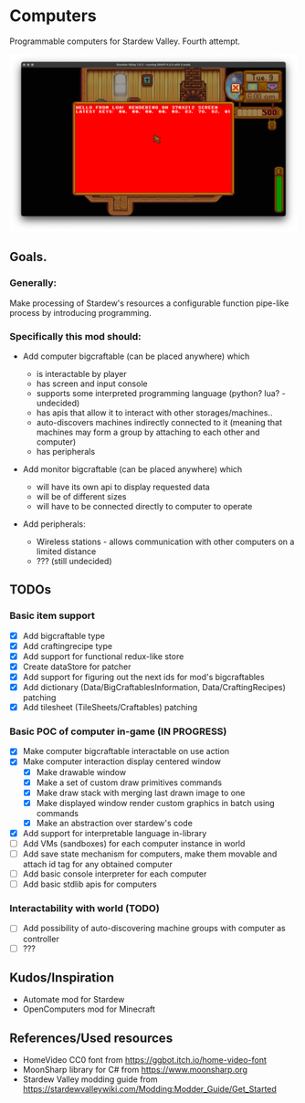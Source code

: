 # Computers

Programmable computers for Stardew Valley. Fourth attempt.

![title](https://github.com/nk2IsHere/computersng/blob/main/Docs/Readme/Title.png?raw=true)

## Goals.

### Generally:

Make processing of Stardew's resources a configurable function pipe-like process by introducing programming.

### Specifically this mod should:

- Add computer bigcraftable (can be placed anywhere) which
    - is interactable by player
    - has screen and input console
    - supports some interpreted programming language (python? lua? - undecided)
    - has apis that allow it to interact with other storages/machines..
    - auto-discovers machines indirectly connected to it (meaning that machines may form a group by attaching to each other and computer)
    - has peripherals


- Add monitor bigcraftable (can be placed anywhere) which
    - will have its own api to display requested data
    - will be of different sizes
    - will have to be connected directly to computer to operate


- Add peripherals:
    - Wireless stations - allows communication with other computers on a limited distance
    - ??? (still undecided)

## TODOs

### Basic item support

- [x] Add bigcraftable type
- [x] Add craftingrecipe type
- [x] Add support for functional redux-like store
- [x] Create dataStore for patcher
- [x] Add support for figuring out the next ids for mod's bigcraftables
- [x] Add dictionary (Data/BigCraftablesInformation, Data/CraftingRecipes) patching
- [x] Add tilesheet (TileSheets/Craftables) patching

### Basic POC of computer in-game (IN PROGRESS)

- [x] Make computer bigcraftable interactable on use action
- [x] Make computer interaction display centered window
    - [x] Make drawable window
    - [x] Make a set of custom draw primitives commands
    - [x] Make draw stack with merging last drawn image to one
    - [x] Make displayed window render custom graphics in batch using commands
    - [x] Make an abstraction over stardew's code
- [x] Add support for interpretable language in-library
- [ ] Add VMs (sandboxes) for each computer instance in world
- [ ] Add save state mechanism for computers, make them movable and attach id tag for any obtained computer
- [ ] Add basic console interpreter for each computer
- [ ] Add basic stdlib apis for computers

### Interactability with world (TODO)

- [ ] Add possibility of auto-discovering machine groups with computer as controller
- [ ] ???

## Kudos/Inspiration

- Automate mod for Stardew
- OpenComputers mod for Minecraft

## References/Used resources

- HomeVideo CC0 font from https://ggbot.itch.io/home-video-font
- MoonSharp library for C# from https://www.moonsharp.org
- Stardew Valley modding guide from https://stardewvalleywiki.com/Modding:Modder_Guide/Get_Started
